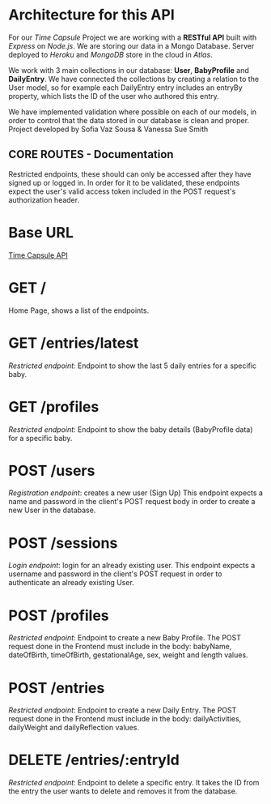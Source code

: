 # Architecture for this API

For our _Time Capsule_ Project we are working with a __RESTful API__ built with _Express_ on _Node.js_. We are storing our data in a Mongo Database.
Server deployed to _Heroku_ and _MongoDB_ store in the cloud in _Atlas_.

We work with 3 main collections in our database: __User__, __BabyProfile__ and __DailyEntry__.
We have connected the collections by creating a relation to the User model, so for example each DailyEntry entry includes an entryBy property, which lists
the ID of the user who authored this entry.

We have implemented validation where possible on each of our models, in order to control that the data stored in our database is clean and proper.
Project developed by Sofia Vaz Sousa & Vanessa Sue Smith

## CORE ROUTES - Documentation
Restricted endpoints, these should can only be accessed after they have signed up or logged in. In order for it to be validated, these endpoints expect the user's valid access token included in the POST request's authorization header.
# Base URL
[Time Capsule API](https://time-capsule-final.herokuapp.com/)
# GET /
Home Page, shows a list of the endpoints.

# GET /entries/latest
_Restricted endpoint_: Endpoint to show the last 5 daily entries for a specific baby.

# GET /profiles
_Restricted endpoint_: Endpoint to show the baby details (BabyProfile data) for a specific baby.

# POST /users
_Registration endpoint_: creates a new user (Sign Up) This endpoint expects a name and password in the client's POST request body in order to create a new User in the database.

# POST /sessions
_Login endpoint_: login for an already existing user. This endpoint expects a username and password in the client's POST request in order to authenticate an already existing User.

# POST /profiles
_Restricted endpoint_: Endpoint to create a new Baby Profile.
The POST request done in the Frontend must include in the body: babyName, dateOfBirth, timeOfBirth, gestationalAge, sex, weight and length values.

# POST /entries
_Restricted endpoint_: Endpoint to create a new Daily Entry.
The POST request done in the Frontend must include in the body: dailyActivities, dailyWeight and dailyReflection values.

# DELETE /entries/:entryId
_Restricted endpoint_: Endpoint to delete a specific entry.
It takes the ID from the entry the user wants to delete and removes it from the database.

